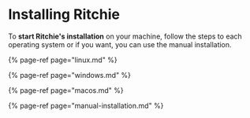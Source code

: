 # Installing Ritchie

To **start Ritchie's installation** on your machine, follow the steps to each operating system or if you want, you can use the manual installation.

{% page-ref page="linux.md" %}

{% page-ref page="windows.md" %}

{% page-ref page="macos.md" %}

{% page-ref page="manual-installation.md" %}



